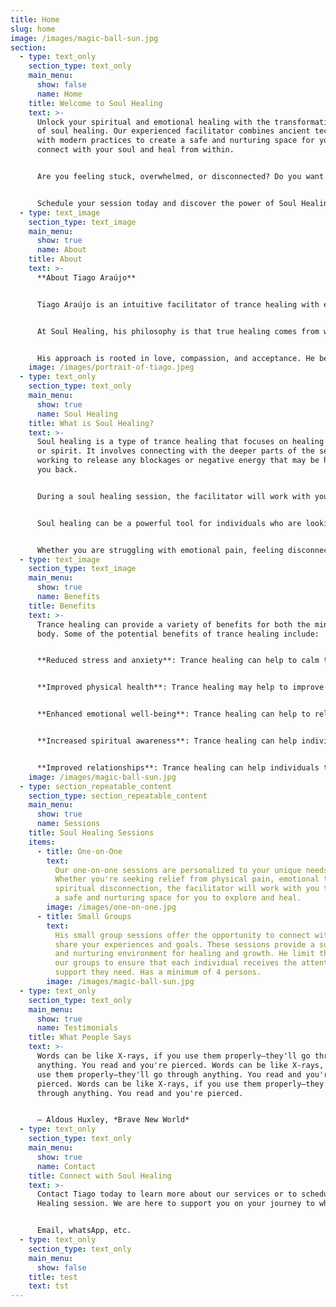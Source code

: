 ```yaml
---
title: Home
slug: home
image: /images/magic-ball-sun.jpg
section:
  - type: text_only
    section_type: text_only
    main_menu:
      show: false
      name: Home
    title: Welcome to Soul Healing
    text: >-
      Unlock your spiritual and emotional healing with the transformative power
      of soul healing. Our experienced facilitator combines ancient techniques
      with modern practices to create a safe and nurturing space for you to
      connect with your soul and heal from within.


      Are you feeling stuck, overwhelmed, or disconnected? Do you want to experience deep inner peace, clarity, and joy? Then, Soul Healing is for you. Whether you're looking for one-on-one sessions or small group sessions, he is here to support you on your journey to wholeness.


      Schedule your session today and discover the power of Soul Healing.
  - type: text_image
    section_type: text_image
    main_menu:
      show: true
      name: About
    title: About
    text: >-
      **About Tiago Araújo**


      Tiago Araújo is an intuitive facilitator of trance healing with experience in the healing. He have studied with renowned teachers and healers from around the world and have developed a unique approach to trance healing that combines traditional wisdom with contemporary techniques.


      At Soul Healing, his philosophy is that true healing comes from within. Thes facilitator works with individuals to help them unlock their inner wisdom, connect with their soul, and cultivate a deep sense of inner peace and joy.


      His approach is rooted in love, compassion, and acceptance. He believe that everyone has the power to heal themselves and that he is simply here to facilitate and support you on your journey.
    image: /images/portrait-of-tiago.jpeg
  - type: text_only
    section_type: text_only
    main_menu:
      show: true
      name: Soul Healing
    title: What is Soul Healing?
    text: >-
      Soul healing is a type of trance healing that focuses on healing the soul
      or spirit. It involves connecting with the deeper parts of the self and
      working to release any blockages or negative energy that may be holding
      you back.


      During a soul healing session, the facilitator will work with you to help you connect with your higher self and gain a deeper understanding of your spiritual journey. Through guided meditation and visualization, you will be able to explore your inner landscape and work towards releasing any negative emotions or beliefs that may be weighing you down.


      Soul healing can be a powerful tool for individuals who are looking to deepen their spiritual practice or gain a greater understanding of their purpose in life. It can help you to connect with your true self and live a more authentic and fulfilling life.


      Whether you are struggling with emotional pain, feeling disconnected from your spirituality, or simply looking for a way to deepen your understanding of yourself and the world around you, soul healing can help. It is a safe and supportive space where you can explore your inner world and work towards healing and transformation.
  - type: text_image
    section_type: text_image
    main_menu:
      show: true
      name: Benefits
    title: Benefits
    text: >-
      Trance healing can provide a variety of benefits for both the mind and
      body. Some of the potential benefits of trance healing include:


      **Reduced stress and anxiety**: Trance healing can help to calm the mind and reduce feelings of stress and anxiety. This can lead to a greater sense of relaxation and inner peace.


      **Improved physical health**: Trance healing may help to improve physical health by reducing pain and inflammation in the body. It may also help to boost the immune system and improve overall energy levels.


      **Enhanced emotional well-being**: Trance healing can help to release emotional blockages and promote a greater sense of emotional well-being. It can help individuals to feel more connected to their emotions and develop a deeper understanding of themselves.


      **Increased spiritual awareness**: Trance healing can help individuals to connect with their spirituality and gain a deeper understanding of their place in the universe. It can promote feelings of interconnectedness and oneness with all beings.


      **Improved relationships**: Trance healing can help individuals to develop a greater sense of empathy and understanding towards others, leading to improved relationships and communication.
    image: /images/magic-ball-sun.jpg
  - type: section_repeatable_content
    section_type: section_repeatable_content
    main_menu:
      show: true
      name: Sessions
    title: Soul Healing Sessions
    items:
      - title: One-on-One
        text:
          Our one-on-one sessions are personalized to your unique needs and goals.
          Whether you're seeking relief from physical pain, emotional trauma, or
          spiritual disconnection, the facilitator will work with you to create
          a safe and nurturing space for you to explore and heal.
        image: /images/one-on-one.jpg
      - title: Small Groups
        text:
          His small group sessions offer the opportunity to connect with others who
          share your experiences and goals. These sessions provide a supportive
          and nurturing environment for healing and growth. He limit the size of
          our groups to ensure that each individual receives the attention and
          support they need. Has a minimum of 4 persons.
        image: /images/magic-ball-sun.jpg
  - type: text_only
    section_type: text_only
    main_menu:
      show: true
      name: Testimonials
    title: What People Says
    text: >-
      Words can be like X-rays, if you use them properly—they'll go through
      anything. You read and you're pierced. Words can be like X-rays, if you
      use them properly—they'll go through anything. You read and you're
      pierced. Words can be like X-rays, if you use them properly—they'll go
      through anything. You read and you're pierced.


      — Aldous Huxley, *Brave New World*
  - type: text_only
    section_type: text_only
    main_menu:
      show: true
      name: Contact
    title: Connect with Soul Healing
    text: >-
      Contact Tiago today to learn more about our services or to schedule a Soul
      Healing session. We are here to support you on your journey to wholeness.


      Email, whatsApp, etc.
  - type: text_only
    section_type: text_only
    main_menu:
      show: false
    title: test
    text: tst
---
```

